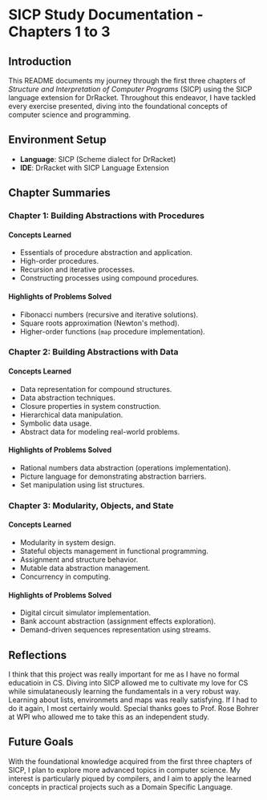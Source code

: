 # SICP Study Documentation - Chapters 1 to 3

## Introduction

This README documents my journey through the first three chapters of *Structure and Interpretation of Computer Programs* (SICP) using the SICP language extension for DrRacket. Throughout this endeavor, I have tackled every exercise presented, diving into the foundational concepts of computer science and programming.

## Environment Setup

- **Language**: SICP (Scheme dialect for DrRacket)
- **IDE**: DrRacket with SICP Language Extension

## Chapter Summaries

### Chapter 1: Building Abstractions with Procedures

#### Concepts Learned
- Essentials of procedure abstraction and application.
- High-order procedures.
- Recursion and iterative processes.
- Constructing processes using compound procedures.

#### Highlights of Problems Solved
- Fibonacci numbers (recursive and iterative solutions).
- Square roots approximation (Newton's method).
- Higher-order functions (`map` procedure implementation).

### Chapter 2: Building Abstractions with Data

#### Concepts Learned
- Data representation for compound structures.
- Data abstraction techniques.
- Closure properties in system construction.
- Hierarchical data manipulation.
- Symbolic data usage.
- Abstract data for modeling real-world problems.

#### Highlights of Problems Solved
- Rational numbers data abstraction (operations implementation).
- Picture language for demonstrating abstraction barriers.
- Set manipulation using list structures.

### Chapter 3: Modularity, Objects, and State

#### Concepts Learned
- Modularity in system design.
- Stateful objects management in functional programming.
- Assignment and structure behavior.
- Mutable data abstraction management.
- Concurrency in computing.

#### Highlights of Problems Solved
- Digital circuit simulator implementation.
- Bank account abstraction (assignment effects exploration).
- Demand-driven sequences representation using streams.

## Reflections
I think that this project was really important for me as I have no formal educatioin in CS. Diving into SICP allowed me to cultivate my love for CS while simulataneously learning the fundamentals in a very robust way. Learning about lists, environmets and maps was really satisfying. 
If I had to do it again, I most certainly would. 
Special thanks goes to Prof. Rose Bohrer at WPI who allowed me to take this as an independent study. 

## Future Goals

With the foundational knowledge acquired from the first three chapters of SICP, I plan to explore more advanced topics in computer science. My interest is particularly piqued by compilers, and I aim to apply the learned concepts in practical projects such as a Domain Specific Language.


